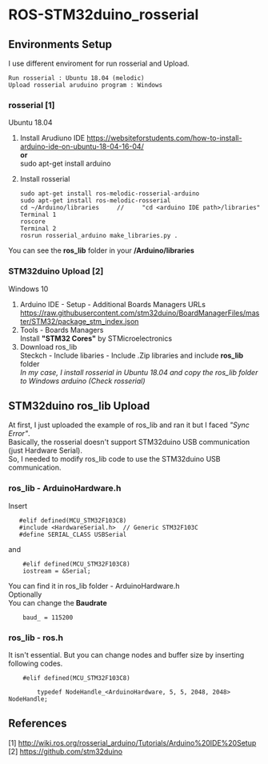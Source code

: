 # ROS-STM32duino_rosserial

## Environments Setup
I use different enviroment for run rosserial and Upload.

    Run rosserial : Ubuntu 18.04 (melodic)
    Upload rosserial aruduino program : Windows

### rosserial [1]
Ubuntu 18.04
 1. Install Arudiuno IDE
 https://websiteforstudents.com/how-to-install-arduino-ide-on-ubuntu-18-04-16-04/ \
 **or**\
 sudo apt-get install arduino
 2. Install rosserial 

        sudo apt-get install ros-melodic-rosserial-arduino
        sudo apt-get install ros-melodic-rosserial
        cd ~/Arduino/libraries     //     "cd <arduino IDE path>/libraries"
        Terminal 1
        roscore
        Terminal 2
        rosrun rosserial_arduino make_libraries.py .
    
  You can see the **ros_lib** folder in your **/Arduino/libraries**
    
    
### STM32duino Upload [2]
Windows 10
 1. Arduino IDE - Setup - Additional Boards Managers URLs\
    https://raw.githubusercontent.com/stm32duino/BoardManagerFiles/master/STM32/package_stm_index.json
 2. Tools - Boards Managers\
    Install **"STM32 Cores"** by STMicroelectronics
 3. Download ros_lib \
   Steckch - Include libaries - Include .Zip libraries and include **ros_lib** folder\
   *In my case, I install rosserial in Ubuntu 18.04 and copy the ros_lib folder to Windows arduino (Check rosserial)*

## STM32duino ros_lib Upload
 At first, I just uploaded the example of ros_lib and ran it but I faced *"Sync Error"*. \
 Basically, the rosserial doesn't support STM32duino USB communication (just Hardware Serial). \
 So, I needed to modify ros_lib code to use the STM32duino USB communication.

### ros_lib - ArduinoHardware.h
Insert

       #elif defined(MCU_STM32F103C8)
       #include <HardwareSerial.h>  // Generic STM32F103C
       #define SERIAL_CLASS USBSerial
 and

        #elif defined(MCU_STM32F103C8)
        iostream = &Serial;
       
 You can find it in ros_lib folder - ArduinoHardware.h\
 Optionally\
 You can change the **Baudrate**

        baud_ = 115200


### ros_lib - ros.h
 It isn't essential.
 But you can change nodes and buffer size by inserting following codes.

        #elif defined(MCU_STM32F103C8)
        
            typedef NodeHandle_<ArduinoHardware, 5, 5, 2048, 2048> NodeHandle;








## References
[1] http://wiki.ros.org/rosserial_arduino/Tutorials/Arduino%20IDE%20Setup \
[2] https://github.com/stm32duino
